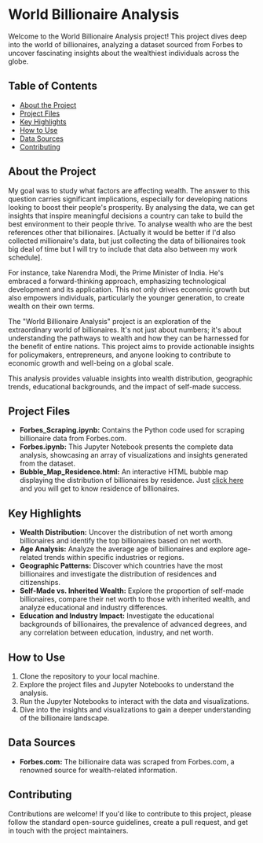 # World Billionaire Analysis

Welcome to the World Billionaire Analysis project! This project dives deep into the world of billionaires, analyzing a dataset sourced from Forbes to uncover fascinating insights about the wealthiest individuals across the globe.

## Table of Contents
- [About the Project](#about-the-project)
- [Project Files](#project-files)
- [Key Highlights](#key-highlights)
- [How to Use](#how-to-use)
- [Data Sources](#data-sources)
- [Contributing](#contributing)

## About the Project

My goal was to study what factors are affecting wealth. The answer to this question carries significant implications, especially for developing nations looking to boost their people's prosperity. By analysing the data, we can get insights that inspire meaningful decisions a country can take to build the best environment to their people thrive. To analyse wealth who are the best references other that billionaires.
[Actually it would be better if I'd also collected millionaire's data, but just collecting the data of billionaires took big deal of time but I will try to include that data also between my work schedule].

For instance, take Narendra Modi, the Prime Minister of India. He's embraced a forward-thinking approach, emphasizing technological development and its application. This not only drives economic growth but also empowers individuals, particularly the younger generation, to create wealth on their own terms.

The "World Billionaire Analysis" project is an exploration of the extraordinary world of billionaires. It's not just about numbers; it's about understanding the pathways to wealth and how they can be harnessed for the benefit of entire nations. This project aims to provide actionable insights for policymakers, entrepreneurs, and anyone looking to contribute to economic growth and well-being on a global scale.

This analysis provides valuable insights into wealth distribution, geographic trends, educational backgrounds, and the impact of self-made success.

## Project Files

- **Forbes_Scraping.ipynb:** Contains the Python code used for scraping billionaire data from Forbes.com.
- **Forbes.ipynb:** This Jupyter Notebook presents the complete data analysis, showcasing an array of visualizations and insights generated from the dataset.
- **Bubble_Map_Residence.html:** An interactive HTML bubble map displaying the distribution of billionaires by residence. Just [click here](https://sujal-luhar.github.io/Forbes_2640_Analysis/bubble_map_residence.html) and you will get to know residence of billionaires.


## Key Highlights

- **Wealth Distribution:** Uncover the distribution of net worth among billionaires and identify the top billionaires based on net worth.
- **Age Analysis:** Analyze the average age of billionaires and explore age-related trends within specific industries or regions.
- **Geographic Patterns:** Discover which countries have the most billionaires and investigate the distribution of residences and citizenships.
- **Self-Made vs. Inherited Wealth:** Explore the proportion of self-made billionaires, compare their net worth to those with inherited wealth, and analyze educational and industry differences.
- **Education and Industry Impact:** Investigate the educational backgrounds of billionaires, the prevalence of advanced degrees, and any correlation between education, industry, and net worth.

## How to Use

1. Clone the repository to your local machine.
2. Explore the project files and Jupyter Notebooks to understand the analysis.
3. Run the Jupyter Notebooks to interact with the data and visualizations.
4. Dive into the insights and visualizations to gain a deeper understanding of the billionaire landscape.

## Data Sources

- **Forbes.com:** The billionaire data was scraped from Forbes.com, a renowned source for wealth-related information.

## Contributing

Contributions are welcome! If you'd like to contribute to this project, please follow the standard open-source guidelines, create a pull request, and get in touch with the project maintainers.
